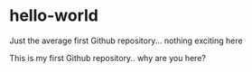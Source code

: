 # hello-world
Just the average first Github repository... nothing exciting here

This is my first Github repository.. why are you here?
